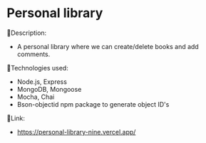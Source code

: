 # Personal library

:page_facing_up:Description:

- A personal library where we can create/delete books and add comments.

:wrench:Technologies used:

- Node.js, Express
- MongoDB, Mongoose
- Mocha, Chai
- Bson-objectid npm package to generate object ID's

:link:Link:

- https://personal-library-nine.vercel.app/
